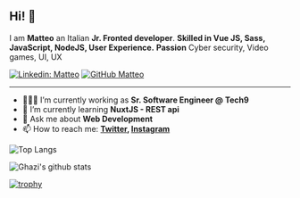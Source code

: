 ## Hi! 👋

I am **Matteo** an Italian **Jr. Fronted developer**.
**Skilled in Vue JS, Sass, JavaScript, NodeJS, User Experience.**
**Passion** Cyber security, Video games, UI, UX

[![Linkedin: Matteo](https://img.shields.io/badge/-Matteo-blue?style=flat-square&logo=Linkedin&logoColor=white&link=https://www.linkedin.com/in/matteo-ginetti/)](https://www.linkedin.com/in/matteo-ginetti/)
[![GitHub Matteo](https://img.shields.io/github/followers/mginetti?label=follow&style=social)](https://github.com/mginetti)


---

- 🧑🏽‍💻 I’m currently working as **Sr. Software Engineer @ Tech9**
- 🌱 I’m currently learning **NuxtJS - REST api**
- 💬 Ask me about **Web Development**
- 📫 How to reach me:
  **[Twitter](https://twitter.com/matteog_99), [Instagram](https://instagram.com/matteo_ginetti)**

![Top Langs](https://github-readme-stats.vercel.app/api/top-langs/?username=mginetti&layout=compact&theme=dark&hide_border=true)

![Ghazi's github stats](https://github-readme-stats.vercel.app/api?username=mginetti&show_icons=true&hide_border=true&theme=dark)

[![trophy](https://github-profile-trophy.vercel.app/?username=mginetti)](https://github.com/mginetti/github-profile-trophy)
